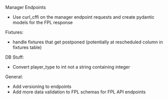 Manager Endpoints
- Use curl_cffi on the manager endpoint requests and create pydantic models for the FPL response

Fixtures: 
- handle fixtures that get postponed (potentially at rescheduled column in fixtures table)

DB Stuff:
- Convert player_type to int not a string containing integer

General:
- Add versioning to endpoints
- Add more data validation to FPL schemas for FPL API endpoints